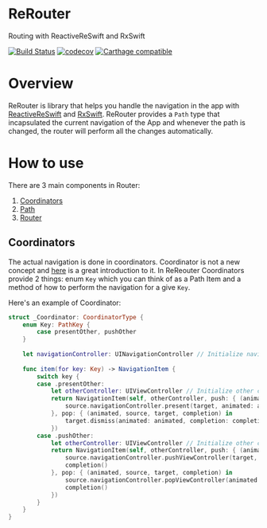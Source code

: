 # ReRouter
Routing with ReactiveReSwift and RxSwift

[![Build Status](https://travis-ci.org/wearereasonablepeople/ReRouter.svg?branch=master)](https://travis-ci.org/wearereasonablepeople/ReRouter) 
[![codecov](https://codecov.io/gh/wearereasonablepeople/ReRouter/branch/master/graph/badge.svg)](https://codecov.io/gh/wearereasonablepeople/ReRouter)
[![Carthage compatible](https://img.shields.io/badge/Carthage-compatible-4BC51D.svg?style=flat)](https://github.com/Carthage/Carthage)

# Overview

ReRouter is library that helps you handle the navigation in the app with [ReactiveReSwift](https://github.com/ReSwift/ReactiveReSwift) and [RxSwift](https://github.com/ReactiveX/RxSwift). ReRouter provides a `Path` type that incapsulated the current navigation of the App and whenever the path is changed, the router will perform all the changes automatically.

# How to use

There are 3 main components in Router:

1. [Coordinators](#coordinators)
2. [Path](#path)
3. [Router](#router)

## Coordinators

The actual navigation is done in coordinators. Coordinator is not a new concept and [here](https://vimeo.com/144116310) is a great introduction to it. In ReReouter Coordinators provide 2 things: enum `Key` which you can think of as a Path Item and a method of how to perform the navigation for a give `Key`.

Here's an example of Coordinator:

```swift
struct _Coordinator: CoordinatorType {
    enum Key: PathKey {
        case presentOther, pushOther
    }
    
    let navigationController: UINavigationController // Initialize navigation controller from storyboard
    
    func item(for key: Key) -> NavigationItem {
        switch key {
        case .presentOther:
            let otherController: UIViewController // Initialize other controller
            return NavigationItem(self, otherController, push: { (animated, source, target, completion) in
                source.navigationController.present(target, animated: animated, completion: completion)
            }, pop: { (animated, source, target, completion) in
                target.dismiss(animated: animated, completion: completion)
            })
        case .pushOther:
            let otherController: UIViewController // Initialize other controller
            return NavigationItem(self, otherController, push: { (animated, source, target, completion) in
                source.navigationController.pushViewController(target, animated: animated)
                completion()
            }, pop: { (animated, source, target, completion) in
                source.navigationController.popViewController(animated: animated)
                completion()
            })
        }
    }
}
```
